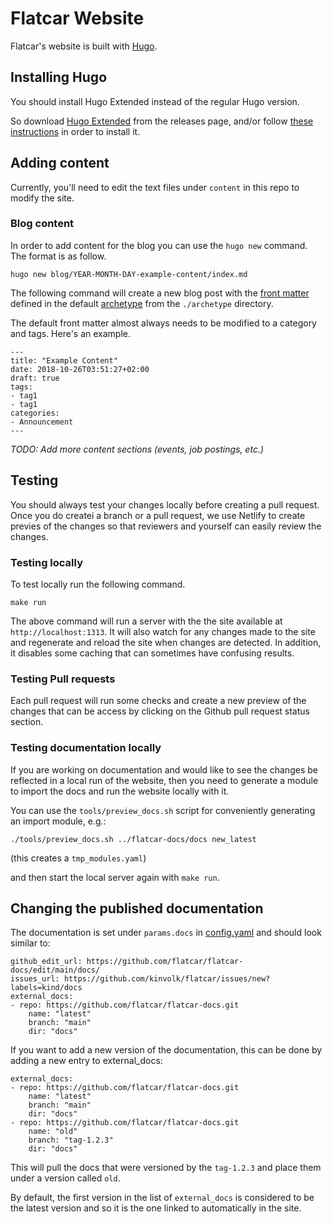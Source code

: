 # Flatcar Website

Flatcar's website is built with [Hugo](https://gohugo.io/).

## Installing Hugo

You should install Hugo Extended instead of the regular Hugo version.

So download [Hugo Extended](https://github.com/gohugoio/hugo/releases)
from the releases page, and/or follow
[these instructions](https://gohugo.io/getting-started/installing/)
in order to install it.

## Adding content

Currently, you'll need to edit the text files under `content` in this repo to modify the site.

### Blog content

In order to add content for the blog you can use the `hugo new` command. The format is as follow.

`hugo new blog/YEAR-MONTH-DAY-example-content/index.md`

The following command will create a new blog post with the [front matter](https://gohugo.io/content-management/front-matter/) defined in the default [archetype](https://gohugo.io/content-management/archetypes/) from the `./archetype` directory.

The default front matter almost always needs to be modified to a category and tags. Here's an example.

```
---
title: "Example Content"
date: 2018-10-26T03:51:27+02:00
draft: true
tags:
- tag1
- tag1
categories:
- Announcement
---
```

*TODO: Add more content sections (events, job postings, etc.)*

## Testing

You should always test your changes locally before creating a pull request. Once you do createi a branch or a pull request, we use Netlify to create previes of the changes so that reviewers and yourself can easily review the changes.

### Testing locally

To test locally run the following command.

`make run`

The above command will run a server with the the site available at `http://localhost:1313`. It will also watch for any changes made to the site and regenerate and reload the site when changes are detected. In addition, it disables some caching that can sometimes have confusing results.

### Testing Pull requests

Each pull request will run some checks and create a new preview of the changes that can be access by clicking on the Github pull request status section.

### Testing documentation locally

If you are working on documentation and would like to see the changes
be reflected in a local run of the website, then you need to generate a
module to import the docs and run the website locally with it.

You can use the `tools/preview_docs.sh` script for conveniently generating
an import module, e.g.:

`./tools/preview_docs.sh ../flatcar-docs/docs new_latest`

(this creates a `tmp_modules.yaml`)

and then start the local server again with `make run`.

## Changing the published documentation

The documentation is set under `params.docs` in [config.yaml](./config.yaml) and
should look similar to:

```
github_edit_url: https://github.com/flatcar/flatcar-docs/edit/main/docs/
issues_url: https://github.com/kinvolk/flatcar/issues/new?labels=kind/docs
external_docs:
- repo: https://github.com/flatcar/flatcar-docs.git
    name: "latest"
    branch: "main"
    dir: "docs"
```

If you want to add a new version of the documentation, this can be done by adding a new entry to external_docs:
```
external_docs:
- repo: https://github.com/flatcar/flatcar-docs.git
    name: "latest"
    branch: "main"
    dir: "docs"
- repo: https://github.com/flatcar/flatcar-docs.git
    name: "old"
    branch: "tag-1.2.3"
    dir: "docs"
```

This will pull the docs that were versioned by the `tag-1.2.3` and place them under a version called `old`.

By default, the first version in the list of `external_docs` is considered to be
the latest version and so it is the one linked to automatically in the site.